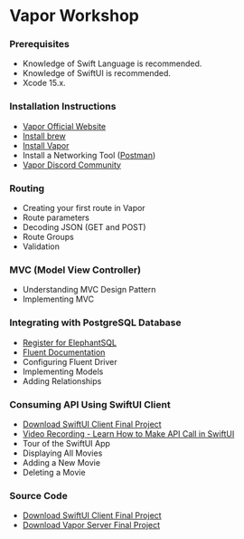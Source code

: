 # Vapor Workshop 

### Prerequisites 

- Knowledge of Swift Language is recommended.
- Knowledge of SwiftUI is recommended.
- Xcode 15.x.

### Installation Instructions 

- [Vapor Official Website](https://vapor.codes/)
- [Install brew](https://brew.sh/) 
- [Install Vapor](https://docs.vapor.codes/install/macos/)
- Install a Networking Tool ([Postman](https://www.postman.com/))
- [Vapor Discord Community](https://discord.com/invite/vapor)

### Routing 

- Creating your first route in Vapor 
- Route parameters 
- Decoding JSON (GET and POST)
- Route Groups 
- Validation 

### MVC (Model View Controller)

- Understanding MVC Design Pattern 
- Implementing MVC 

### Integrating with PostgreSQL Database

- [Register for ElephantSQL](https://www.elephantsql.com/) 
- [Fluent Documentation](https://docs.vapor.codes/fluent/overview/) 
- Configuring Fluent Driver 
- Implementing Models 
- Adding Relationships 

### Consuming API Using SwiftUI Client 

- [Download SwiftUI Client Final Project](/resources/MovieAppClient.zip)
- [Video Recording - Learn How to Make API Call in SwiftUI](https://www.youtube.com/live/ua8akBtq4y4?si=QiD2hnrbsCqBW3Hk)
- Tour of the SwiftUI App 
- Displaying All Movies 
- Adding a New Movie 
- Deleting a Movie 

### Source Code 
- [Download SwiftUI Client Final Project](/resources/MovieAppClient.zip)
- [Download Vapor Server Final Project](/resources/hello-vapor.zip)

